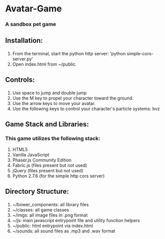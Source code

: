 # Avatar-Game
### A sandbox pet game

## <p>Installation:</p>

1) From the terminal, start the python http server: 'python simple-cors-server.py'
2) Open index.html from ~/public.

## <p>Controls:</p>

1) Use space to jump and double jump
2) Use the M key to propel your character toward the ground.
3) Use the arrow keys to move your avatar.
4) Use the following keys to control your character's particle systems: bvz

## <p>Game Stack and Libraries:</p>

### This game utilizes the following stack:

1) HTML5
2) Vanilla JavaScript
3) Phaser.js Community Edition
4) Fabric.js (files present but not used)
5) jQuery (files present but not used)
6) Python 2.7.6 (for the simple http cors server)

## <p> Directory Structure:</p>

1) ~/bower_components: all library files
2) ~/classes: all game classes
3) ~/imgs: all image files in .png format
4) ~/js: main javascript entrypoint file and utility function helpers
5) ~/public: html entrypoint via index.html
6) ~/sounds: all sound files as .mp3 and .wav format